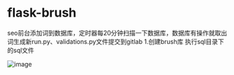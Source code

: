 # flask-brush
seo前台添加词到数据库，定时器每20分钟扫描一下数据库，数据库有操作就取出词生成新run.py、validations.py文件提交到gitlab
1.创建brush库 执行sql目录下的sql文件

![image](https://github.com/chenshiyang2015/flask-brush/blob/master/project/screenshots/*.png)
